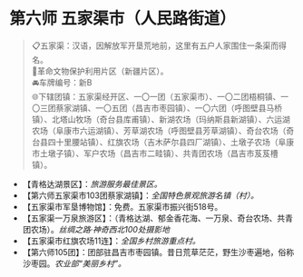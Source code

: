 # 第六师 五家渠市（人民路街道）
> 📋五家渠：汉语，因解放军开垦荒地前，这里有五户人家围住一条渠而得名。  
> 🚩革命文物保护利用片区（新疆片区）。  
> 🚘车牌编号：新B   
> 🌐下辖团镇：五家渠经开区、一〇一团（五家渠市）、一〇二团梧桐镇、一〇三团蔡家湖镇、一〇五团（昌吉市枣园镇）、一〇六团（呼图壁县马桥镇）、北塔山牧场（奇台县库甫镇）、新湖农场（玛纳斯县新湖镇）、六运湖农场（阜康市六运湖镇）、芳草湖农场（呼图壁县芳草湖镇）、奇台农场（奇台县四十里腰站镇）、红旗农场（吉木萨尔县四厂湖镇）、土墩子农场（阜康市土墩子镇）、军户农场（昌吉市二畦镇）、共青团农场（昌吉市芨芨槽镇）。  

* 【青格达湖景区】：*旅游服务最佳景区。*  
* 【第六师五家渠市103团蔡家湖镇】：*全国特色景观旅游名镇（村）。*  
* 【五家渠市军垦博物馆】：免费。五家渠市振兴街518号。  
* 【五家渠一万泉旅游区】：（青格达湖、郁金香花海、一万泉、奇台农场、共青团农场）。*丝绸之路·神奇西北100处摄影地*  
* 【五家渠市红旗农场11连】：*全国乡村旅游重点村。*    
* 【第六师105团】：团部驻昌吉市枣园镇。昔日荒草茫茫，野生沙枣遍地，俗称沙枣园。*农业部“美丽乡村”。*  